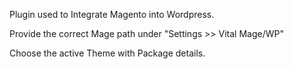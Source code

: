 Plugin used to Integrate Magento into Wordpress.

Provide the correct Mage path under "Settings >> Vital Mage/WP"

Choose the active Theme with Package details.
